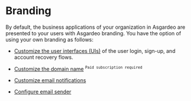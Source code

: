 # Branding

By default, the business applications of your organization in Asgardeo are presented to your users with Asgardeo branding. You have the option of using your own branding as follows:

- [Customize the user interfaces (UIs)]({{base_path}}/guides/branding/configure-ui-branding/) of the user login, sign-up, and account recovery flows.

- [Customize the domain name]({{base_path}}/guides/branding/configure-custom-domains/) <sup>`Paid subscription required`</sup>

- [Customize email notifications]({{base_path}}/guides/branding/customize-email-templates/)

- [Configure email sender]({{base_path}}/guides/branding/configure-email-providers/)